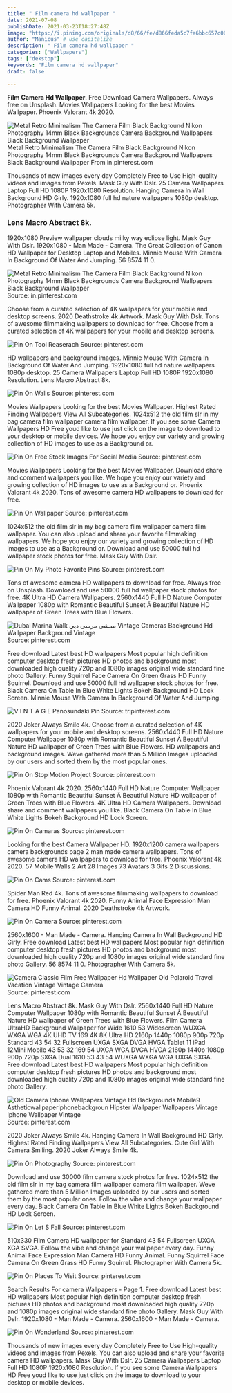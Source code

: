 ```yaml
---
title: " Film camera hd wallpaper "
date: 2021-07-08
publishDate: 2021-03-23T18:27:48Z
image: "https://i.pinimg.com/originals/d8/66/fe/d866feda5c7fa6bbc657c009e71d16f3.jpg"
author: "Manicus" # use capitalize
description: " Film camera hd wallpaper "
categories: ["Wallpapers"]
tags: ["dekstop"]
keywords: "Film camera hd wallpaper"
draft: false

---
```



**Film Camera Hd Wallpaper**. Free Download Camera Wallpapers. Always free on Unsplash. Movies Wallpapers Looking for the best Movies Wallpaper. Phoenix Valorant 4k 2020.

![Metal Retro Minimalism The Camera Film Black Background Nikon Photography 14mm Black Backgrounds Camera Background Wallpapers Black Background Wallpaper](https://i.pinimg.com/originals/40/82/70/408270368540e9b3838608d2ce07035f.jpg "Metal Retro Minimalism The Camera Film Black Background Nikon Photography 14mm Black Backgrounds Camera Background Wallpapers Black Background Wallpaper")
Metal Retro Minimalism The Camera Film Black Background Nikon Photography 14mm Black Backgrounds Camera Background Wallpapers Black Background Wallpaper From in.pinterest.com


Thousands of new images every day Completely Free to Use High-quality videos and images from Pexels. Mask Guy With Dslr. 25 Camera Wallpapers Laptop Full HD 1080P 1920x1080 Resolution. Hanging Camera In Wall Background HD Girly. 1920x1080 full hd nature wallpapers 1080p desktop. Photographer With Camera 5k.

### Lens Macro Abstract 8k.

1920x1080 Preview wallpaper clouds milky way eclipse light. Mask Guy With Dslr. 1920x1080 - Man Made - Camera. The Great Collection of Canon HD Wallpaper for Desktop Laptop and Mobiles. Minnie Mouse With Camera In Background Of Water And Jumping. 56 8574 11 0.


![Metal Retro Minimalism The Camera Film Black Background Nikon Photography 14mm Black Backgrounds Camera Background Wallpapers Black Background Wallpaper](https://i.pinimg.com/originals/40/82/70/408270368540e9b3838608d2ce07035f.jpg "Metal Retro Minimalism The Camera Film Black Background Nikon Photography 14mm Black Backgrounds Camera Background Wallpapers Black Background Wallpaper")
Source: in.pinterest.com

Choose from a curated selection of 4K wallpapers for your mobile and desktop screens. 2020 Deathstroke 4k Artwork. Mask Guy With Dslr. Tons of awesome filmmaking wallpapers to download for free. Choose from a curated selection of 4K wallpapers for your mobile and desktop screens.

![Pin On Tool Reaserach](https://i.pinimg.com/originals/84/6a/ed/846aed4cbf9ff91911e8458ee0b37d05.jpg "Pin On Tool Reaserach")
Source: pinterest.com

HD wallpapers and background images. Minnie Mouse With Camera In Background Of Water And Jumping. 1920x1080 full hd nature wallpapers 1080p desktop. 25 Camera Wallpapers Laptop Full HD 1080P 1920x1080 Resolution. Lens Macro Abstract 8k.

![Pin On Walls](https://i.pinimg.com/originals/44/91/d4/4491d4a2ae80085929f1c1255ac28b08.jpg "Pin On Walls")
Source: pinterest.com

Movies Wallpapers Looking for the best Movies Wallpaper. Highest Rated Finding Wallpapers View All Subcategories. 1024x512 the old film slr in my bag camera film wallpaper camera film wallpaper. If you see some Camera Wallpapers HD Free youd like to use just click on the image to download to your desktop or mobile devices. We hope you enjoy our variety and growing collection of HD images to use as a Background or.

![Pin On Free Stock Images For Social Media](https://i.pinimg.com/originals/11/28/16/11281679707a5676b53dc6831a6dd48b.jpg "Pin On Free Stock Images For Social Media")
Source: pinterest.com

Movies Wallpapers Looking for the best Movies Wallpaper. Download share and comment wallpapers you like. We hope you enjoy our variety and growing collection of HD images to use as a Background or. Phoenix Valorant 4k 2020. Tons of awesome camera HD wallpapers to download for free.

![Pin On Wallpaper](https://i.pinimg.com/originals/15/e3/68/15e36833edaa829bf8de01a9ccde5922.jpg "Pin On Wallpaper")
Source: pinterest.com

1024x512 the old film slr in my bag camera film wallpaper camera film wallpaper. You can also upload and share your favorite filmmaking wallpapers. We hope you enjoy our variety and growing collection of HD images to use as a Background or. Download and use 50000 full hd wallpaper stock photos for free. Mask Guy With Dslr.

![Pin On My Photo Favorite Pins](https://i.pinimg.com/originals/da/32/f6/da32f6d97e3e519069d8961139261d2f.jpg "Pin On My Photo Favorite Pins")
Source: pinterest.com

Tons of awesome camera HD wallpapers to download for free. Always free on Unsplash. Download and use 50000 full hd wallpaper stock photos for free. 4K Ultra HD Camera Wallpapers. 2560x1440 Full HD Nature Computer Wallpaper 1080p with Romantic Beautiful Sunset Â Beautiful Nature HD wallpaper of Green Trees with Blue Flowers.

![Dubai Marina Walk ممشى مرسى دبي Vintage Cameras Background Hd Wallpaper Background Vintage](https://i.pinimg.com/originals/9b/22/a8/9b22a80daa0b809952a5a80a1bd95959.jpg "Dubai Marina Walk ممشى مرسى دبي Vintage Cameras Background Hd Wallpaper Background Vintage")
Source: pinterest.com

Free download Latest best HD wallpapers Most popular high definition computer desktop fresh pictures HD photos and background most downloaded high quality 720p and 1080p images original wide standard fine photo Gallery. Funny Squirrel Face Camera On Green Grass HD Funny Squirrel. Download and use 50000 full hd wallpaper stock photos for free. Black Camera On Table In Blue White Lights Bokeh Background HD Lock Screen. Minnie Mouse With Camera In Background Of Water And Jumping.

![V I N T A G E Panosundaki Pin](https://i.pinimg.com/originals/86/32/87/863287f48ca9fe6918f0178a5c33ff09.jpg "V I N T A G E Panosundaki Pin")
Source: tr.pinterest.com

2020 Joker Always Smile 4k. Choose from a curated selection of 4K wallpapers for your mobile and desktop screens. 2560x1440 Full HD Nature Computer Wallpaper 1080p with Romantic Beautiful Sunset Â Beautiful Nature HD wallpaper of Green Trees with Blue Flowers. HD wallpapers and background images. Weve gathered more than 5 Million Images uploaded by our users and sorted them by the most popular ones.

![Pin On Stop Motion Project](https://i.pinimg.com/originals/49/8b/01/498b016db9509bb278f0f43012fc8901.jpg "Pin On Stop Motion Project")
Source: pinterest.com

Phoenix Valorant 4k 2020. 2560x1440 Full HD Nature Computer Wallpaper 1080p with Romantic Beautiful Sunset Â Beautiful Nature HD wallpaper of Green Trees with Blue Flowers. 4K Ultra HD Camera Wallpapers. Download share and comment wallpapers you like. Black Camera On Table In Blue White Lights Bokeh Background HD Lock Screen.

![Pin On Camaras](https://i.pinimg.com/originals/d2/56/0b/d2560b0e7d4cee299f2a1148fbe75fb1.jpg "Pin On Camaras")
Source: pinterest.com

Looking for the best Camera Wallpaper HD. 1920x1200 camera wallpapers camera backgrounds page 2 man made camera wallpapers. Tons of awesome camera HD wallpapers to download for free. Phoenix Valorant 4k 2020. 57 Mobile Walls 2 Art 28 Images 73 Avatars 3 Gifs 2 Discussions.

![Pin On Cams](https://i.pinimg.com/originals/1d/ab/56/1dab56d2e3fd70f2f25fa8ab89b2f18f.jpg "Pin On Cams")
Source: pinterest.com

Spider Man Red 4k. Tons of awesome filmmaking wallpapers to download for free. Phoenix Valorant 4k 2020. Funny Animal Face Expression Man Camera HD Funny Animal. 2020 Deathstroke 4k Artwork.

![Pin On Camera](https://i.pinimg.com/originals/0e/cd/8d/0ecd8d8f0325142d03a29951c3d448a3.jpg "Pin On Camera")
Source: pinterest.com

2560x1600 - Man Made - Camera. Hanging Camera In Wall Background HD Girly. Free download Latest best HD wallpapers Most popular high definition computer desktop fresh pictures HD photos and background most downloaded high quality 720p and 1080p images original wide standard fine photo Gallery. 56 8574 11 0. Photographer With Camera 5k.

![Camera Classic Film Free Wallpaper Hd Wallpaper Old Polaroid Travel Vacation Vintage Vintage Camera](https://i.pinimg.com/originals/75/5a/d8/755ad875cdef02596268f28bc4c7071b.jpg "Camera Classic Film Free Wallpaper Hd Wallpaper Old Polaroid Travel Vacation Vintage Vintage Camera")
Source: pinterest.com

Lens Macro Abstract 8k. Mask Guy With Dslr. 2560x1440 Full HD Nature Computer Wallpaper 1080p with Romantic Beautiful Sunset Â Beautiful Nature HD wallpaper of Green Trees with Blue Flowers. Film Camera UltraHD Background Wallpaper for Wide 1610 53 Widescreen WUXGA WXGA WGA 4K UHD TV 169 4K 8K Ultra HD 2160p 1440p 1080p 900p 720p Standard 43 54 32 Fullscreen UXGA SXGA DVGA HVGA Tablet 11 iPad 12Mini Mobile 43 53 32 169 54 UXGA WGA DVGA HVGA 2160p 1440p 1080p 900p 720p SXGA Dual 1610 53 43 54 WUXGA WXGA WGA UXGA SXGA. Free download Latest best HD wallpapers Most popular high definition computer desktop fresh pictures HD photos and background most downloaded high quality 720p and 1080p images original wide standard fine photo Gallery.

![Old Camera Iphone Wallpapers Vintage Hd Backgrounds Mobile9 Astheticwallpaperiphonebackgroun Hipster Wallpaper Wallpapers Vintage Iphone Wallpaper Vintage](https://i.pinimg.com/originals/d2/7d/ad/d27dadd3a4bdc50dc086e3bb81e53920.jpg "Old Camera Iphone Wallpapers Vintage Hd Backgrounds Mobile9 Astheticwallpaperiphonebackgroun Hipster Wallpaper Wallpapers Vintage Iphone Wallpaper Vintage")
Source: pinterest.com

2020 Joker Always Smile 4k. Hanging Camera In Wall Background HD Girly. Highest Rated Finding Wallpapers View All Subcategories. Cute Girl With Camera Smiling. 2020 Joker Always Smile 4k.

![Pin On Photography](https://i.pinimg.com/originals/3d/02/99/3d0299a56ac8069bf962935f426d49bf.jpg "Pin On Photography")
Source: pinterest.com

Download and use 30000 film camera stock photos for free. 1024x512 the old film slr in my bag camera film wallpaper camera film wallpaper. Weve gathered more than 5 Million Images uploaded by our users and sorted them by the most popular ones. Follow the vibe and change your wallpaper every day. Black Camera On Table In Blue White Lights Bokeh Background HD Lock Screen.

![Pin On Let S Fall](https://i.pinimg.com/originals/ed/a0/87/eda0870469f948bb1f5b2d203a45701c.jpg "Pin On Let S Fall")
Source: pinterest.com

510x330 Film Camera HD wallpaper for Standard 43 54 Fullscreen UXGA XGA SVGA. Follow the vibe and change your wallpaper every day. Funny Animal Face Expression Man Camera HD Funny Animal. Funny Squirrel Face Camera On Green Grass HD Funny Squirrel. Photographer With Camera 5k.

![Pin On Places To Visit](https://i.pinimg.com/originals/aa/20/22/aa20225ceb1596ebf52097e588cac6b9.jpg "Pin On Places To Visit")
Source: pinterest.com

Search Results For camera Wallpapers - Page 1. Free download Latest best HD wallpapers Most popular high definition computer desktop fresh pictures HD photos and background most downloaded high quality 720p and 1080p images original wide standard fine photo Gallery. Mask Guy With Dslr. 1920x1080 - Man Made - Camera. 2560x1600 - Man Made - Camera.

![Pin On Wonderland](https://i.pinimg.com/originals/d8/66/fe/d866feda5c7fa6bbc657c009e71d16f3.jpg "Pin On Wonderland")
Source: pinterest.com

Thousands of new images every day Completely Free to Use High-quality videos and images from Pexels. You can also upload and share your favorite camera HD wallpapers. Mask Guy With Dslr. 25 Camera Wallpapers Laptop Full HD 1080P 1920x1080 Resolution. If you see some Camera Wallpapers HD Free youd like to use just click on the image to download to your desktop or mobile devices.

